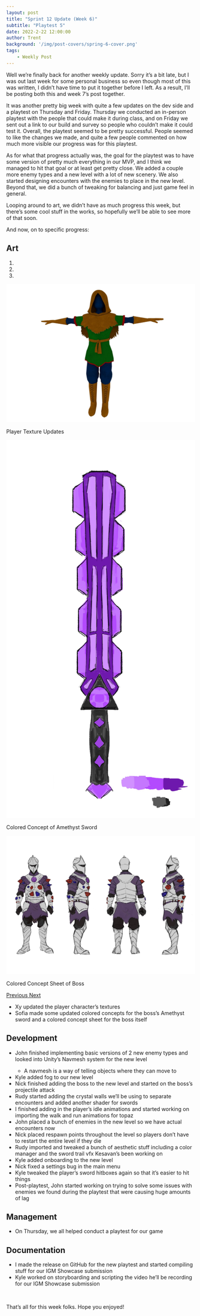```yaml
---
layout: post
title: "Sprint 12 Update (Week 6)"
subtitle: "Playtest 5"
date: 2022-2-22 12:00:00
author: Trent
background: '/img/post-covers/spring-6-cover.png'
tags: 
    - Weekly Post
---
```


Well we’re finally back for another weekly update. Sorry it’s a bit late, but I was out last week for some personal business so even though most of this was written, I didn’t have time to put it together before I left. As a result, I’ll be posting both this and week 7’s post together. 

It was another pretty big week with quite a few updates on the dev side and a playtest on Thursday and Friday. Thursday we conducted an in-person playtest with the people that could make it during class, and on Friday we sent out a link to our build and survey so people who couldn’t make it could test it. Overall, the playtest seemed to be pretty successful. People seemed to like the changes we made, and quite a few people commented on how much more visible our progress was for this playtest. 

As for what that progress actually was, the goal for the playtest was to have some version of pretty much everything in our MVP, and I think we managed to hit that goal or at least get pretty close. We added a couple more enemy types and a new level with a lot of new scenery. We also started designing encounters with the enemies to place in the new level. Beyond that, we did a bunch of tweaking for balancing and just game feel in general. 

Looping around to art, we didn’t have as much progress this week, but there’s some cool stuff in the works, so hopefully we’ll be able to see more of that soon. 

And now, on to specific progress: 

## Art

<div class="row my-5">
    <div id="carouselExampleIndicators" class="carousel slide shadow rounded" data-ride="carousel">
        <ol class="carousel-indicators">
            <li data-target="#carouselExampleIndicators" data-slide-to="0" class="active"></li>
            <li data-target="#carouselExampleIndicators" data-slide-to="1"></li>
            <li data-target="#carouselExampleIndicators" data-slide-to="2"></li>
        </ol>
        <div class="carousel-inner">
            <div class="carousel-item active">
                <img class="d-block mx-auto" src="/img/posts/week6-spring/19_PlayerTextureUpdate.jpg"
                    alt="Player Texture Updates">
                <div class="carousel-caption d-none d-md-block">
                    <p>Player Texture Updates</p>
                </div>
            </div>
            <div class="carousel-item">
                <img class="d-block mx-auto" src="/img/posts/week6-spring/19_AmethystSwordColorConcept.jpg"
                    alt="Colored Concept of Amethyst Sword">
                <div class="carousel-caption d-none d-md-block">
                    <p>Colored Concept of Amethyst Sword</p>
                </div>
            </div>
            <div class="carousel-item">
                <img class="d-block mx-auto" src="/img/posts/week6-spring/19_BossColoredConceptSheet.jpg"
                    alt="Colored Concept Sheet of Boss">
                <div class="carousel-caption d-none d-md-block">
                    <p>Colored Concept Sheet of Boss</p>
                </div>
            </div>
        </div>
        <a class="carousel-control-prev" href="#carouselExampleIndicators" role="button" data-slide="prev">
            <span class="carousel-control-prev-icon" aria-hidden="true"></span>
            <span class="sr-only">Previous</span>
        </a>
        <a class="carousel-control-next" href="#carouselExampleIndicators" role="button" data-slide="next">
            <span class="carousel-control-next-icon" aria-hidden="true"></span>
            <span class="sr-only">Next</span>
        </a>
    </div>
</div>

<ul class="section-body mt-4">
    <li>Xy updated the player character’s textures</li>
    <li>Sofia made some updated colored concepts for the boss’s Amethyst sword and a colored concept sheet for the boss itself</li>
</ul>

## Development

<ul class="section-body mt-4">
    <li>John finished implementing basic versions of 2 new enemy types and looked into Unity’s Navmesh system for the new level</li>
    <ul class="mt-2">
        <li>A navmesh is a way of telling objects where they can move to</li>
    </ul>
    <li>Kyle added fog to our new level</li> 
    <li>Nick finished adding the boss to the new level and started on the boss’s projectile attack</li>
    <li>Rudy started adding the crystal walls we’ll be using to separate encounters and added another shader for swords</li>
    <li>I finished adding in the player’s idle animations and started working on importing the walk and run animations for topaz</li>
    <li>John placed a bunch of enemies in the new level so we have actual encounters now</li>
    <li>Nick placed respawn points throughout the level so players don’t have to restart the entire level if they die</li>
    <li>Rudy imported and tweaked a bunch of aesthetic stuff including a color manager and the sword trail vfx Kesavan’s been working on</li>
    <li>Kyle added onboarding to the new level</li> 
    <li>Nick fixed a settings bug in the main menu</li>
    <li>Kyle tweaked the player’s sword hitboxes again so that it’s easier to hit things</li>
    <li>Post-playtest, John started working on trying to solve some issues with enemies we found during the playtest that were causing huge amounts of lag</li>
</ul>

## Management
<ul class="section-body mt-4">
    <li>On Thursday, we all helped conduct a playtest for our game</li>
</ul>

## Documentation

<ul class="section-body mt-4">
    <li>I made the release on GitHub for the new playtest and started compiling stuff for our IGM Showcase submission</li>
    <li>Kyle worked on storyboarding and scripting the video he’ll be recording for our IGM Showcase submission</li>
</ul>

<br>

That’s all for this week folks. Hope you enjoyed!

<br>
